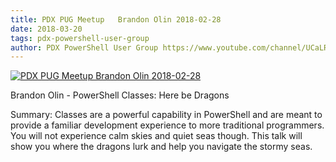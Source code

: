 ```yaml
---
title: PDX PUG Meetup   Brandon Olin 2018-02-28
date: 2018-03-20
tags: pdx-powershell-user-group
author: PDX PowerShell User Group https://www.youtube.com/channel/UCaLRsNTXI-cLLIvi3apLcSw
---
```


[![PDX PUG Meetup   Brandon Olin 2018-02-28](https://i2.ytimg.com/vi/APDJcIqFZZk/hqdefault.jpg "PDX PUG Meetup   Brandon Olin 2018-02-28")](https://www.youtube.com/watch?v=APDJcIqFZZk)

Brandon Olin - PowerShell Classes: Here be Dragons

Summary:
Classes are a powerful capability in PowerShell and are meant to provide a familiar development experience to more traditional programmers. You will not experience calm skies and quiet seas though. This talk will show you where the dragons lurk and help you navigate the stormy seas.
